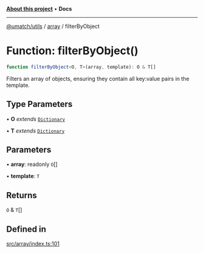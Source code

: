 [**About this project**](../../README.md) • **Docs**

***

[@umatch/utils](../../api.md) / [array](../README.md) / filterByObject

# Function: filterByObject()

```ts
function filterByObject<O, T>(array, template): O & T[]
```

Filters an array of objects, ensuring they contain all key:value
pairs in the template.

## Type Parameters

• **O** *extends* [`Dictionary`](../../index/type-aliases/Dictionary.md)

• **T** *extends* [`Dictionary`](../../index/type-aliases/Dictionary.md)

## Parameters

• **array**: readonly `O`[]

• **template**: `T`

## Returns

`O` & `T`[]

## Defined in

[src/array/index.ts:101](https://github.com/umatch-oficial/utils/blob/main/src/array/index.ts#L101)
